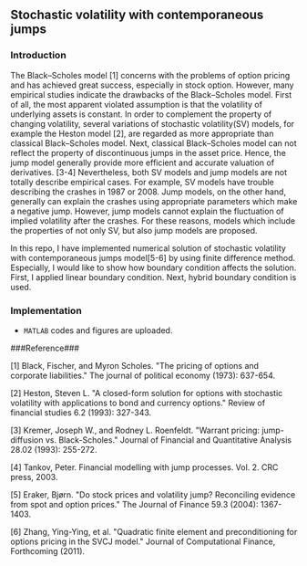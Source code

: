 ## Stochastic volatility with contemporaneous jumps ##

### Introduction ###
The Black–Scholes model [1] concerns with the problems of option pricing and has achieved great success, especially in stock option. However, many empirical studies indicate the drawbacks of the Black–Scholes model. First of all, the most apparent violated assumption is that the volatility of underlying assets is constant. In order to complement the property of changing volatility, several variations of stochastic volatility(SV) models, for example the Heston model [2], are regarded as more appropriate than classical Black–Scholes model. Next, classical Black–Scholes model can not reflect the property of discontinuous jumps in the asset price. Hence, the jump model generally provide more efficient and accurate valuation of derivatives. [3-4] Nevertheless, both SV models and jump models are not totally describe empirical cases. For example, SV models have trouble describing the crashes in 1987 or 2008. Jump models, on the other hand, generally can explain the crashes using appropriate parameters which make a negative jump. However, jump models cannot explain the fluctuation of implied volatility after the crashes. For these reasons, models which include the properties of not only SV, but also jump models are proposed.

In this repo, I have implemented numerical solution of stochastic volatility with contemporaneous jumps model[5-6] by using finite difference method. Especially, I would like to show how boundary condition affects the solution. First, I applied linear boundary condition. Next, hybrid boundary condition is used. 

### Implementation ###
- `MATLAB` codes and figures are uploaded.


###Reference###



\[1\] Black, Fischer, and Myron Scholes. "The pricing of options and corporate liabilities." The journal of political economy (1973): 637-654.



\[2\] Heston, Steven L. "A closed-form solution for options with stochastic volatility with applications to bond and currency options." Review of financial studies 6.2 (1993): 327-343.



\[3\] Kremer, Joseph W., and Rodney L. Roenfeldt. "Warrant pricing: jump-diffusion vs. Black-Scholes." Journal of Financial and Quantitative Analysis 28.02 (1993): 255-272.

\[4\] Tankov, Peter. Financial modelling with jump processes. Vol. 2. CRC press, 2003.

\[5\] Eraker, Bjørn. "Do stock prices and volatility jump? Reconciling evidence from spot and option prices." The Journal of Finance 59.3 (2004): 1367-1403.

\[6\] Zhang, Ying-Ying, et al. "Quadratic finite element and preconditioning for options pricing in the SVCJ model." Journal of Computational Finance, Forthcoming (2011).